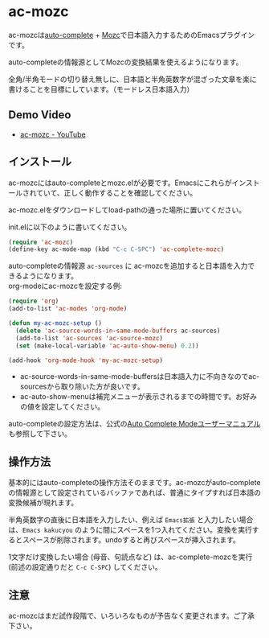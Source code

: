 ac-mozc
=======

ac-mozcは[auto-complete](http://cx4a.org/software/auto-complete/) + [Mozc](http://code.google.com/p/mozc/)で日本語入力するためのEmacsプラグインです。

auto-completeの情報源としてMozcの変換結果を使えるようになります。

全角/半角モードの切り替え無しに、日本語と半角英数字が混ざった文章を楽に書けることを目標にしています。（モードレス日本語入力）

Demo Video
----------

- [ac-mozc - YouTube](http://www.youtube.com/watch?v=O3XpDx8iCKo)

インストール
------------

ac-mozcにはauto-completeとmozc.elが必要です。Emacsにこれらがインストールされていて、正しく動作することを確認してください。

ac-mozc.elをダウンロードしてload-pathの通った場所に置いてください。

init.elに以下のように書いてください。

```lisp
(require 'ac-mozc)
(define-key ac-mode-map (kbd "C-c C-SPC") 'ac-complete-mozc)
```

auto-completeの情報源 `ac-sources` に ac-mozcを追加すると日本語を入力できるようになります。  
org-modeにac-mozcを設定する例:

```lisp
(require 'org)
(add-to-list 'ac-modes 'org-mode)

(defun my-ac-mozc-setup ()
  (delete 'ac-source-words-in-same-mode-buffers ac-sources)
  (add-to-list 'ac-sources 'ac-source-mozc)
  (set (make-local-variable 'ac-auto-show-menu) 0.2))

(add-hook 'org-mode-hook 'my-ac-mozc-setup)
```
- ac-source-words-in-same-mode-buffersは日本語入力に不向きなのでac-sourcesから取り除いた方が良いです。
- ac-auto-show-menuは補完メニューが表示されるまでの時間です。お好みの値を設定してください。

auto-completeの設定方法は、公式の[Auto Complete Modeユーザーマニュアル](http://cx4a.org/software/auto-complete/manual.ja.html)も参照して下さい。

操作方法
--------

基本的にはauto-completeの操作方法そのままです。ac-mozcがauto-completeの情報源として設定されているバッファであれば、普通にタイプすれば日本語の変換候補が現れます。

半角英数字の直後に日本語を入力したい、例えば `Emacs拡張` と入力したい場合は、`Emacs kakucyou` のように間にスペースを1つ入れてください。変換を実行するとスペースが削除されます。undoすると再びスペースが挿入されます。

1文字だけ変換したい場合 (母音、句読点など) は、ac-complete-mozcを実行 (前述の設定通りだと `C-c C-SPC`) してください。

注意
----

ac-mozcはまだ試作段階で、いろいろなものが予告なく変更されます。ご了承下さい。
